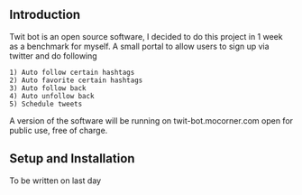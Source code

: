 Introduction
-----

Twit bot is an open source software, I decided to do this project in 1 week as a benchmark for myself. A small portal
to allow users to sign up via twitter and do following

    1) Auto follow certain hashtags
    2) Auto favorite certain hashtags
    3) Auto follow back
    4) Auto unfollow back
    5) Schedule tweets

A version of the software will be running on twit-bot.mocorner.com open for public use, free of charge.


Setup and Installation
-----

To be written on last day




